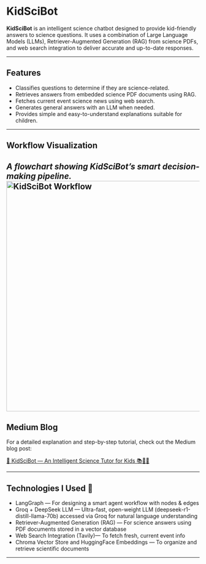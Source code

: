 
# KidSciBot

**KidSciBot** is an intelligent science chatbot designed to provide kid-friendly answers to science questions. It uses a combination of Large Language Models (LLMs), Retriever-Augmented Generation (RAG) from science PDFs, and web search integration to deliver accurate and up-to-date responses.

---

## Features

- Classifies questions to determine if they are science-related.
- Retrieves answers from embedded science PDF documents using RAG.
- Fetches current event science news using web search.
- Generates general answers with an LLM when needed.
- Provides simple and easy-to-understand explanations suitable for children.

---

## Workflow Visualization

*A flowchart showing KidSciBot’s smart decision-making pipeline.*
<img src="iFlowchart_KidSciBot.png" alt="KidSciBot Workflow" width="600"/>
---

## Medium Blog

For a detailed explanation and step-by-step tutorial, check out the Medium blog post:

[🚀 KidSciBot — An Intelligent Science Tutor for Kids 📚🧒🔬](https://medium.com/@admane.ankita/kidscibot-an-intelligent-science-tutor-for-kids-327a73a81159)

---

## Technologies I Used 🔧

* LangGraph — For designing a smart agent workflow with nodes & edges
* Groq + DeepSeek LLM — Ultra-fast, open-weight LLM (deepseek-r1-distill-llama-70b) accessed via Groq for natural language understanding
* Retriever-Augmented Generation (RAG) — For science answers using PDF documents stored in a vector database
* Web Search Integration (Tavily)— To fetch fresh, current event info
* Chroma Vector Store and HuggingFace Embeddings — To organize and retrieve scientific documents

---
